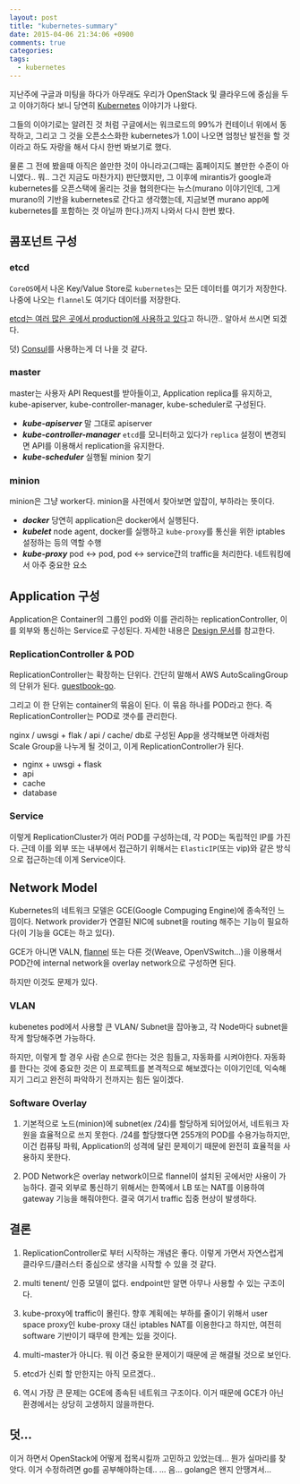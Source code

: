 ```yaml
---
layout: post
title: "kubernetes-summary"
date: 2015-04-06 21:34:06 +0900
comments: true
categories:
tags:
  - kubernetes
---
```

지난주에 구글과 미팅을 하다가 아무래도 우리가 OpenStack 및 클라우드에 중심을 두고 이야기하다 보니 당연히 [Kubernetes](http://kubernetes.io) 이야기가 나왔다.

그들의 이야기로는 알려진 것 처럼 구글에서는 워크로드의 99%가 컨테이너 위에서 동작하고, 그리고 그 것을 오픈소스화한 kubernetes가 1.0이 나오면 엄청난 발전을 할 것이라고 하도 자랑을 해서 다시 한번 봐보기로 했다.

물론 그 전에 봤을때 아직은 쓸만한 것이 아니라고(그때는 홈페이지도 볼만한 수준이 아니였다.. 뭐.. 그건 지금도 마찬가지) 판단했지만, 그 이후에 mirantis가 google과 kubernetes를 오픈스택에 올리는 것을 협의한다는 뉴스(murano 이야기인데, 그게 murano의 기반을 kubernetes로 간다고 생각했는데, 지금보면 murano app에 kubernetes를 포함하는 것 아닐까 한다.)까지 나와서 다시 한번 봤다.

## 콤포넌트 구성

### etcd
`CoreOS`에서 나온 Key/Value Store로 `kubernetes`는 모든 데이터를 여기가 저장한다. 나중에 나오는 `flannel`도 여기다 데이터를 저장한다.

[etcd는 여러 많은 곳에서 production에 사용하고 있다](https://github.com/coreos/etcd/blob/master/Documentation/production-ready.md)고 하니깐.. 알아서 쓰시면 되겠다.

덧) [Consul](http://consul.io)를 사용하는게 더 나을 것 같다.

### master

master는 사용자 API Request를 받아들이고, Application replica를 유지하고, kube-apiserver, kube-controller-manager, kube-scheduler로 구성된다.

 * ***kube-apiserver*** 말 그대로 apiserver
 * ***kube-controller-manager*** `etcd`를 모니터하고 있다가 `replica` 설정이 변경되면 API를 이용해서 replication을 유지한다.
 * ***kube-scheduler*** 실행될 minion 찾기

### minion

minion은 그냥 worker다. minion을 사전에서 찾아보면 앞잡이, 부하라는 뜻이다.

 * ***docker*** 당연히 application은 docker에서 실행된다.
 * ***kubelet*** node agent, docker를 실행하고 `kube-proxy`를 통신을 위한 iptables 설정하는 등의 역할 수행
 * ***kube-proxy*** pod <-> pod, pod <-> service간의 traffic을 처리한다. 네트워킹에서 아주 중요한 요소

## Application 구성

Application은 Container의 그룹인 pod와 이를 관리하는 replicationController, 이를 외부와 통신하는 Service로 구성된다. 자세한 내용은 [Design 문서](https://github.com/GoogleCloudPlatform/kubernetes/blob/master/DESIGN.md#kubernetes-api-server)를 참고한다.

### ReplicationController & POD

ReplicationController는 확장하는 단위다. 간단히 말해서 AWS AutoScalingGroup의 단위가 된다. [guestbook-go](https://github.com/GoogleCloudPlatform/kubernetes/tree/master/examples/guestbook-go).

그리고 이 한 단위는 container의 묶음이 된다. 이 묶음 하나를 POD라고 한다. 즉 ReplicationController는 POD로 갯수를 관리한다.

nginx / uwsgi + flak / api / cache/ db로 구성된 App을 생각해보면 아래처럼 Scale Group을 나누게 될 것이고, 이게 ReplicationController가 된다.

  * nginx + uwsgi + flask
  * api
  * cache
  * database

### Service

이렇게 ReplicationCluster가 여러 POD를 구성하는데, 각 POD는 독립적인 IP를 가진다. 근데 이를 외부 또는 내부에서 접근하기 위해서는 `ElasticIP`(또는 vip)와 같은 방식으로 접근하는데 이게 Service이다.

## Network Model

Kubernetes의 네트워크 모델은 GCE(Google Compuging Engine)에 종속적인 느낌이다. Network provider가 연결된 NIC에 subnet을 routing 해주는 기능이 필요하다(이 기능을 GCE는 하고 있다).

GCE가 아니면 VALN, [flannel](https://github.com/coreos/flannel) 또는 다른 것(Weave, OpenVSwitch...)을 이용해서 POD간에 internal network을 overlay network으로 구성하면 된다.

하지만 이것도 문제가 있다.

### VLAN

kubenetes pod에서 사용할 큰 VLAN/ Subnet을 잡아놓고, 각 Node마다 subnet을 작게 할당해주면 가능하다.

하지만, 이렇게 할 경우 사람 손으로 한다는 것은 힘들고, 자동화를 시켜야한다. 자동화를 한다는 것에 중요한 것은 이 프로젝트를 본격적으로 해보겠다는 이야기인데, 익숙해지기 그리고 완전히 파악하기 전까지는 힘든 일이겠다.

### Software Overlay

1. 기본적으로 노드(minion)에 subnet(ex /24)를 할당하게 되어있어서, 네트워크 자원을 효율적으로 쓰지 못한다. /24를 할당했다면 255개의 POD를 수용가능하지만, 이건 컴퓨팅 파워, Application의 성격에 달린 문제이기 때문에 완전히 효율적을 사용하지 못한다.

2. POD Network은 overlay network이므로 flannel이 설치된 곳에서만 사용이 가능하다. 결국 외부로 통신하기 위해서는 한쪽에서 LB 또는 NAT를 이용하여 gateway 기능을 해줘야한다. 결국 여기서 traffic 집중 현상이 발생하다.


## 결론

1. ReplicationController로 부터 시작하는 개념은 좋다. 이렇게 가면서 자연스럽게 클라우드/클러스터 중심으로 생각을 시작할 수 있을 것 같다.

1. multi tenent/ 인증 모델이 없다. endpoint만 알면 아무나 사용할 수 있는 구조이다.

1. kube-proxy에 traffic이 몰린다. 향후 계획에는 부하를 줄이기 위해서 user space proxy인 kube-proxy 대신 iptables NAT를 이용한다고 하지만, 여전히 software 기반이기 때무에 한계는 있을 것이다.

1. multi-master가 아니다. 뭐 이건 중요한 문제이기 때문에 곧 해결될 것으로 보인다.

1. etcd가 신뢰 할 만한지는 아직 모르겠다..

1. 역시 가장 큰 문제는 GCE에 종속된 네트워크 구조이다. 이거 때문에 GCE가 아닌 환경에서는 상당히 고생하지 않을까한다.

## 덧...

이거 하면서 OpenStack에 어떻게 접목시킬까 고민하고 있었는데... 뭔가 실마리를 찾앗다. 이거 수정하려면 go를 공부해야하는데.. ... 음... golang은 왠지 안땡겨서...

